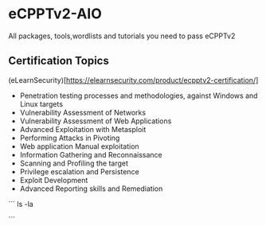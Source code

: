 # eCPPTv2-AIO
All packages, tools,wordlists and tutorials you need to pass eCPPTv2

## Certification Topics

(eLearnSecurity)[https://elearnsecurity.com/product/ecpptv2-certification/]

- Penetration testing processes and methodologies, against Windows and Linux targets
- Vulnerability Assessment of Networks
- Vulnerability Assessment of Web Applications
- Advanced Exploitation with Metasploit
- Performing Attacks in Pivoting
- Web application Manual exploitation
- Information Gathering and Reconnaissance
- Scanning and Profiling the target
- Privilege escalation and Persistence
- Exploit Development
- Advanced Reporting skills and Remediation

´´´
ls -la

´´´